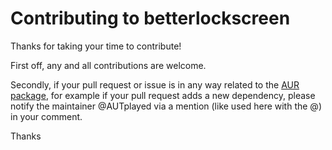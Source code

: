 # Contributing to betterlockscreen

Thanks for taking your time to contribute!

First off, any and all contributions are welcome.

Secondly, if your pull request or issue is in any way related to the [AUR package](https://aur.archlinux.org/packages/betterlockscreen-git/), 
for example if your pull request adds a new dependency, 
please notify the maintainer @AUTplayed via a mention (like used here with the @) in your comment.

Thanks
